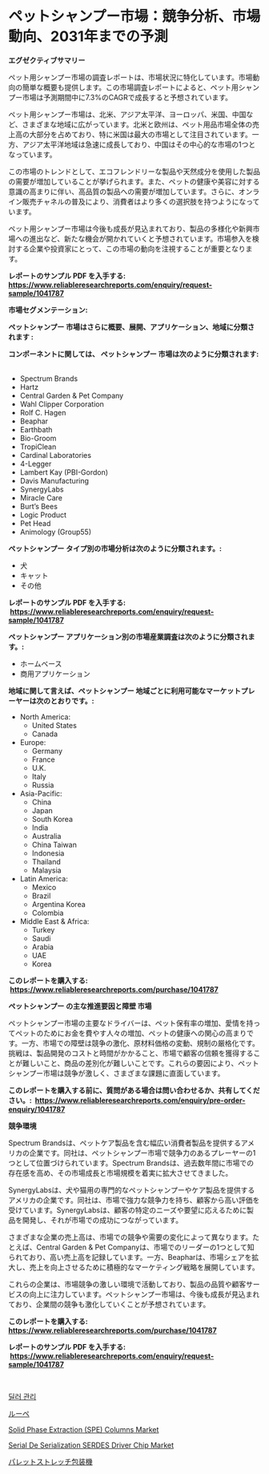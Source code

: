 <p><h1>ペットシャンプー市場：競争分析、市場動向、2031年までの予測</h1></p><p><strong>エグゼクティブサマリー</strong></p>
<p><p>ペット用シャンプー市場の調査レポートは、市場状況に特化しています。市場動向の簡単な概要も提供します。この市場調査レポートによると、ペット用シャンプー市場は予測期間中に7.3%のCAGRで成長すると予想されています。</p><p>ペット用シャンプー市場は、北米、アジア太平洋、ヨーロッパ、米国、中国など、さまざまな地域に広がっています。北米と欧州は、ペット用品市場全体の売上高の大部分を占めており、特に米国は最大の市場として注目されています。一方、アジア太平洋地域は急速に成長しており、中国はその中心的な市場の1つとなっています。</p><p>この市場のトレンドとして、エコフレンドリーな製品や天然成分を使用した製品の需要が増加していることが挙げられます。また、ペットの健康や美容に対する意識の高まりに伴い、高品質の製品への需要が増加しています。さらに、オンライン販売チャネルの普及により、消費者はより多くの選択肢を持つようになっています。</p><p>ペット用シャンプー市場は今後も成長が見込まれており、製品の多様化や新興市場への進出など、新たな機会が開かれていくと予想されています。市場参入を検討する企業や投資家にとって、この市場の動向を注視することが重要となります。</p></p>
<p><strong>レポートのサンプル PDF を入手する: <a href="https://www.reliableresearchreports.com/enquiry/request-sample/1041787">https://www.reliableresearchreports.com/enquiry/request-sample/1041787</a></strong></p>
<p><strong>市場セグメンテーション:</strong></p>
<p><strong> ペットシャンプー 市場はさらに概要、展開、アプリケーション、地域に分類されます :</strong></p>
<p><strong>コンポーネントに関しては、 ペットシャンプー 市場は次のように分類されます: &nbsp;</strong></p>
<p><ul><li>Spectrum Brands</li><li>Hartz</li><li>Central Garden & Pet Company</li><li>Wahl Clipper Corporation</li><li>Rolf C. Hagen</li><li>Beaphar</li><li>Earthbath</li><li>Bio-Groom</li><li>TropiClean</li><li>Cardinal Laboratories</li><li>4-Legger</li><li>Lambert Kay (PBI-Gordon)</li><li>Davis Manufacturing</li><li>SynergyLabs</li><li>Miracle Care</li><li>Burt’s Bees</li><li>Logic Product</li><li>Pet Head</li><li>Animology (Group55)</li></ul></p>
<p><strong> ペットシャンプー タイプ別の市場分析は次のように分類されます。:</strong></p>
<p><ul><li>犬</li><li>キャット</li><li>その他</li></ul></p>
<p><strong>レポートのサンプル PDF を入手する: &nbsp;<a href="https://www.reliableresearchreports.com/enquiry/request-sample/1041787">https://www.reliableresearchreports.com/enquiry/request-sample/1041787</a></strong></p>
<p><strong> ペットシャンプー アプリケーション別の市場産業調査は次のように分類されます。:</strong></p>
<p><ul><li>ホームベース</li><li>商用アプリケーション</li></ul></p>
<p><strong>地域に関して言えば、ペットシャンプー 地域ごとに利用可能なマーケットプレーヤーは次のとおりです。:</strong></p>
<p><ul>
    <li>
        North America:
        <ul>
            <li>United States</li>
            <li>Canada</li>
        </ul>
    </li>
    <li>
        Europe:
        <ul>
            <li>Germany</li>
            <li>France</li>
            <li>U.K.</li>
            <li>Italy</li>
            <li>Russia</li>
        </ul>
    </li>
    <li>
        Asia-Pacific:
        <ul>
            <li>China</li>
            <li>Japan</li>
            <li>South Korea</li>
            <li>India</li>
            <li>Australia</li>
            <li>China Taiwan</li>
            <li>Indonesia</li>
            <li>Thailand</li>
            <li>Malaysia</li>
        </ul>
    </li>
    <li>
        Latin America:
        <ul>
            <li>Mexico</li>
            <li>Brazil</li>
            <li>Argentina Korea</li>
            <li>Colombia</li>
        </ul>
    </li>
    <li>
        Middle East & Africa:
        <ul>
            <li>Turkey</li>
            <li>Saudi</li>
            <li>Arabia</li>
            <li>UAE</li>
            <li>Korea</li>
        </ul>
    </li>
    </ul></p>
<p><strong>このレポートを購入する: &nbsp;<a href="https://www.reliableresearchreports.com/purchase/1041787">https://www.reliableresearchreports.com/purchase/1041787</a></strong></p>
<p><strong>ペットシャンプー の主な推進要因と障壁 市場</strong></p>
<p><p>ペットシャンプー市場の主要なドライバーは、ペット保有率の増加、愛情を持ってペットのためにお金を費やす人々の増加、ペットの健康への関心の高まりです。一方、市場での障壁は競争の激化、原材料価格の変動、規制の厳格化です。挑戦は、製品開発のコストと時間がかかること、市場で顧客の信頼を獲得することが難しいこと、商品の差別化が難しいことです。これらの要因により、ペットシャンプー市場は競争が激しく、さまざまな課題に直面しています。</p></p>
<p><strong>このレポートを購入する前に、質問がある場合は問い合わせるか、共有してください。:&nbsp; <a href="https://www.reliableresearchreports.com/enquiry/pre-order-enquiry/1041787">https://www.reliableresearchreports.com/enquiry/pre-order-enquiry/1041787</a></strong></p>
<p><strong>競争環境</strong></p>
<p><p>Spectrum Brandsは、ペットケア製品を含む幅広い消費者製品を提供するアメリカの企業です。同社は、ペットシャンプー市場で競争力のあるプレーヤーの1つとして位置づけられています。Spectrum Brandsは、過去数年間に市場での存在感を高め、その市場成長と市場規模を着実に拡大させてきました。</p><p>SynergyLabsは、犬や猫用の専門的なペットシャンプーやケア製品を提供するアメリカの企業です。同社は、市場で強力な競争力を持ち、顧客から高い評価を受けています。SynergyLabsは、顧客の特定のニーズや要望に応えるために製品を開発し、それが市場での成功につながっています。</p><p>さまざまな企業の売上高は、市場での競争や需要の変化によって異なります。たとえば、Central Garden & Pet Companyは、市場でのリーダーの1つとして知られており、高い売上高を記録しています。一方、Beapharは、市場シェアを拡大し、売上を向上させるために積極的なマーケティング戦略を展開しています。</p><p>これらの企業は、市場競争の激しい環境で活動しており、製品の品質や顧客サービスの向上に注力しています。ペットシャンプー市場は、今後も成長が見込まれており、企業間の競争も激化していくことが予想されています。</p></p>
<p><strong>このレポートを購入する: &nbsp; <a href="https://www.reliableresearchreports.com/purchase/1041787">https://www.reliableresearchreports.com/purchase/1041787</a></strong></p>
<p><strong>レポートのサンプル PDF を入手する: &nbsp;<a href="https://www.reliableresearchreports.com/enquiry/request-sample/1041787">https://www.reliableresearchreports.com/enquiry/request-sample/1041787</a></strong><strong></strong></p>
<p>&nbsp;</p>
<p><p><a href="https://medium.com/@rickymetzdvm/%EB%94%9C%EB%9F%AC-%EB%A7%A4%EB%8B%88%EC%A7%80%EB%A8%BC%ED%8A%B8-%EC%8B%9C%EC%9E%A5-%EA%B7%9C%EB%AA%A8%EB%8A%94-%EA%B8%80%EB%A1%9C%EB%B2%8C-%EC%82%B0%EC%97%85%EC%97%90%EC%84%9C-%EA%B0%80%EC%9E%A5-%EC%A2%8B%EC%9D%80-%EB%A7%88%EC%BC%80%ED%8C%85-%EC%B1%84%EB%84%90%EC%9D%84-%EB%B3%B4%EC%97%AC%EC%A4%8D%EB%8B%88%EB%8B%A4-7a1781c77b20">딜러 관리</a></p><p><a href="https://medium.com/@fabianhoncescu2022/%E3%83%AB%E3%83%BC%E3%83%9A%E5%B8%82%E5%A0%B4%E3%81%AE%E5%88%86%E6%9E%90%E3%81%A82024%E5%B9%B4%E3%81%8B%E3%82%892031%E5%B9%B4%E3%81%BE%E3%81%A7%E3%81%AE%E4%BA%88%E6%B8%AC%E3%82%B5%E3%82%A4%E3%82%BA-959bbf56c647">ルーペ</a></p><p><a href="https://www.linkedin.com/pulse/solid-phase-extraction-spe-columns-market-growth-trends-covid-19-qk4xe?trackingId=IV5kLa%2BQieOLELZR8MUKVQ%3D%3D">Solid Phase Extraction (SPE) Columns Market</a></p><p><a href="https://github.com/kosella/Market-Research-Report-List-2/blob/main/serial-de-serialization-serdes-driver-chip-market.md">Serial De Serialization SERDES Driver Chip Market</a></p><p><a href="https://github.com/CloydAbbott2023/Market-Research-Report-List-1/blob/main/894789015718.md">パレットストレッチ包装機</a></p></p>
